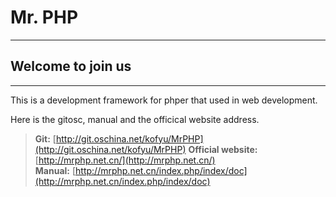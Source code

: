 # **Mr. PHP**

----

## Welcome to join us  

----

This is a development framework for phper that used in web development.   

Here is the gitosc, manual and the officical website address.


> **Git:** [http://git.oschina.net/kofyu/MrPHP](http://git.oschina.net/kofyu/MrPHP)
> **Official website:** [http://mrphp.net.cn/](http://mrphp.net.cn/)  
> **Manual:** [http://mrphp.net.cn/index.php/index/doc](http://mrphp.net.cn/index.php/index/doc)
